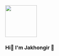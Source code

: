 <img src="https://giphy.com/gifs/hulu-fox-family-guy-l2SpTPSxDsMJVXxi8" width='100px'> 
<h3>Hi👋 I'm Jakhongir 😬</h3>
